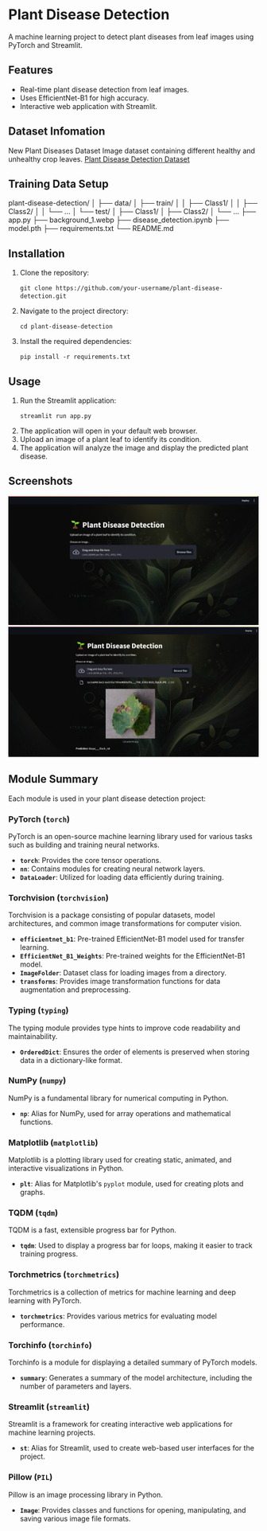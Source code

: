 # Plant Disease Detection

A machine learning project to detect plant diseases from leaf images using PyTorch and Streamlit.

## Features
- Real-time plant disease detection from leaf images.
- Uses EfficientNet-B1 for high accuracy.
- Interactive web application with Streamlit.

## Dataset Infomation
New Plant Diseases Dataset
Image dataset containing different healthy and unhealthy crop leaves.
[Plant Disease Detection Dataset](https://www.kaggle.com/datasets/vipoooool/new-plant-diseases-dataset/data?select=New+Plant+Diseases+Dataset%28Augmented%29)

## Training Data Setup
plant-disease-detection/
│
├── data/
│   ├── train/
│   │   ├── Class1/
│   │   ├── Class2/
│   │   └── ...
│   └── test/
│       ├── Class1/
│       ├── Class2/
│       └── ...
├── app.py
├── background_1.webp
├── disease_detection.ipynb
├── model.pth
├── requirements.txt
└── README.md


## Installation

1. Clone the repository:
   ```
   git clone https://github.com/your-username/plant-disease-detection.git
   ```
2. Navigate to the project directory:
   ```
   cd plant-disease-detection
   ```
3. Install the required dependencies:
   ```
   pip install -r requirements.txt
   ```

## Usage

1. Run the Streamlit application:
   ```
   streamlit run app.py
   ```
2. The application will open in your default web browser.
3. Upload an image of a plant leaf to identify its condition.
4. The application will analyze the image and display the predicted plant disease.

## Screenshots
![App Screenshot](./Screenshots/view.png)
![App Screenshot](./Screenshots/results.png)



## Module Summary 
Each module is used in your plant disease detection project:

### PyTorch (`torch`)
PyTorch is an open-source machine learning library used for various tasks such as building and training neural networks.
- **`torch`**: Provides the core tensor operations.
- **`nn`**: Contains modules for creating neural network layers.
- **`DataLoader`**: Utilized for loading data efficiently during training.

### Torchvision (`torchvision`)
Torchvision is a package consisting of popular datasets, model architectures, and common image transformations for computer vision.
- **`efficientnet_b1`**: Pre-trained EfficientNet-B1 model used for transfer learning.
- **`EfficientNet_B1_Weights`**: Pre-trained weights for the EfficientNet-B1 model.
- **`ImageFolder`**: Dataset class for loading images from a directory.
- **`transforms`**: Provides image transformation functions for data augmentation and preprocessing.

### Typing (`typing`)
The typing module provides type hints to improve code readability and maintainability.
- **`OrderedDict`**: Ensures the order of elements is preserved when storing data in a dictionary-like format.

### NumPy (`numpy`)
NumPy is a fundamental library for numerical computing in Python.
- **`np`**: Alias for NumPy, used for array operations and mathematical functions.

### Matplotlib (`matplotlib`)
Matplotlib is a plotting library used for creating static, animated, and interactive visualizations in Python.
- **`plt`**: Alias for Matplotlib's `pyplot` module, used for creating plots and graphs.

### TQDM (`tqdm`)
TQDM is a fast, extensible progress bar for Python.
- **`tqdm`**: Used to display a progress bar for loops, making it easier to track training progress.

### Torchmetrics (`torchmetrics`)
Torchmetrics is a collection of metrics for machine learning and deep learning with PyTorch.
- **`torchmetrics`**: Provides various metrics for evaluating model performance.

### Torchinfo (`torchinfo`)
Torchinfo is a module for displaying a detailed summary of PyTorch models.
- **`summary`**: Generates a summary of the model architecture, including the number of parameters and layers.

### Streamlit (`streamlit`)
Streamlit is a framework for creating interactive web applications for machine learning projects.
- **`st`**: Alias for Streamlit, used to create web-based user interfaces for the project.

### Pillow (`PIL`)
Pillow is an image processing library in Python.
- **`Image`**: Provides classes and functions for opening, manipulating, and saving various image file formats.
